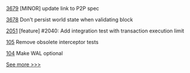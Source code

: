 
[3679](https://github.com/hyperledger/besu/pull/3679) [MINOR] update link to P2P spec

[3678](https://github.com/hyperledger/besu/pull/3678) Don't persist world state when validating block

[2051](https://github.com/hyperledger/iroha/pull/2051) [feature] #2040: Add integration test with transaction execution limit

[105](https://github.com/hyperledger-labs/mirbft/pull/105) Remove obsolete interceptor tests

[104](https://github.com/hyperledger-labs/mirbft/pull/104) Make WAL optional


[See more >>>](https://start-here.hyperledger.org/pull-requests)
